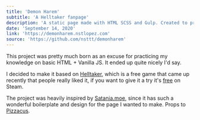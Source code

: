 ```yaml
---
title: 'Demon Harem'
subtitle: 'A Helltaker fanpage'
description: 'A static page made with HTML SCSS and Gulp. Created to practice my styling and basic web development skill without any framework whatsoever.'
date: 'September 14, 2020'
link: 'https://demonharem.nstlopez.com'
source: 'https://github.com/nsttt/demonharem'
---
```


This project was pretty much born as an excuse for practicing my knowledge on basic HTML + Vanilla JS. It ended up quite nicely I'd say.

I decided to make it based on [Helltaker](https://store.steampowered.com/app/1289310/Helltaker/), which is a free game that came up recently that people really liked it, if you want to give it a try it's [free](https://store.steampowered.com/app/1289310/Helltaker/) on Steam.

The project was heavily inspired by [Satania.moe](https://satania.moe/), since it has such a wonderful boilerplate and design for the page I wanted to make. Props to [Pizzacus](https://github.com/Pizzacus/).
